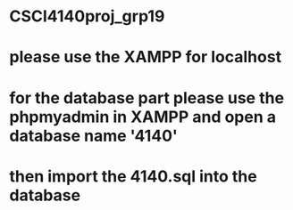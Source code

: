 # CSCI4140proj_grp19
# please use the XAMPP for localhost
# for the database part please use the phpmyadmin in XAMPP and open a database name '4140'
# then import the 4140.sql into the database